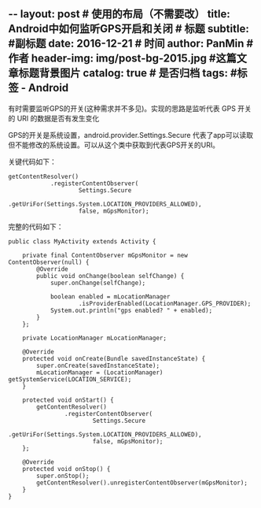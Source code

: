 --
layout:     post                            # 使用的布局（不需要改）
title:      Android中如何监听GPS开启和关闭             # 标题
subtitle:      #副标题
date:       2016-12-21                      # 时间
author:     PanMin                              # 作者
header-img: img/post-bg-2015.jpg            #这篇文章标题背景图片
catalog: true                               # 是否归档
tags:                                       #标签
    - Android 
---


有时需要监听GPS的开关(这种需求并不多见)。实现的思路是监听代表 GPS 开关的 URI 的数据是否有发生变化

GPS的开关是系统设置，android.provider.Settings.Secure 代表了app可以读取但不能修改的系统设置。可以从这个类中获取到代表GPS开关的URI。

关键代码如下：
```
getContentResolver()
            .registerContentObserver(
                    Settings.Secure
                            .getUriFor(Settings.System.LOCATION_PROVIDERS_ALLOWED),
                    false, mGpsMonitor);
```

完整的代码如下：
```
public class MyActivity extends Activity {

    private final ContentObserver mGpsMonitor = new ContentObserver(null) {
        @Override
        public void onChange(boolean selfChange) {
            super.onChange(selfChange);

            boolean enabled = mLocationManager
                    .isProviderEnabled(LocationManager.GPS_PROVIDER);
            System.out.println("gps enabled? " + enabled);
        }
    };

    private LocationManager mLocationManager;

    @Override
    protected void onCreate(Bundle savedInstanceState) {
        super.onCreate(savedInstanceState);
        mLocationManager = (LocationManager) getSystemService(LOCATION_SERVICE);
    }

    protected void onStart() {
        getContentResolver()
                .registerContentObserver(
                        Settings.Secure
                                .getUriFor(Settings.System.LOCATION_PROVIDERS_ALLOWED),
                        false, mGpsMonitor);
    };

    @Override
    protected void onStop() {
        super.onStop();
        getContentResolver().unregisterContentObserver(mGpsMonitor);
    }
}
```